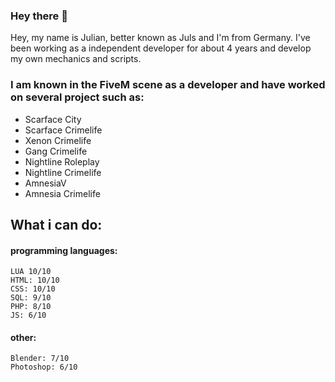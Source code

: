 ### Hey there 👋

Hey, my name is Julian, better known as Juls and I'm from Germany.
I've been working as a independent developer for about 4 years and develop my own mechanics and scripts.

### I am known in the FiveM scene as a developer and have worked on several project such as:
- Scarface City
- Scarface Crimelife
- Xenon Crimelife
- Gang Crimelife
- Nightline Roleplay
- Nightline Crimelife
- AmnesiaV
- Amnesia Crimelife

## What i can do:

#### programming languages:
```
LUA 10/10
HTML: 10/10
CSS: 10/10
SQL: 9/10
PHP: 8/10
JS: 6/10
```
#### other:
```
Blender: 7/10
Photoshop: 6/10
```
